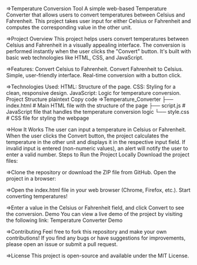 =>Temperature Conversion Tool
A simple web-based Temperature Converter that allows users to convert temperatures between Celsius and Fahrenheit. This project takes user input for either Celsius or Fahrenheit and computes the corresponding value in the other unit.

=>Project Overview
This project helps users convert temperatures between Celsius and Fahrenheit in a visually appealing interface. The conversion is performed instantly when the user clicks the "Convert" button. It's built with basic web technologies like HTML, CSS, and JavaScript.

=>Features:
Convert Celsius to Fahrenheit.
Convert Fahrenheit to Celsius.
Simple, user-friendly interface.
Real-time conversion with a button click.

=>Technologies Used:
HTML: Structure of the page.
CSS: Styling for a clean, responsive design.
JavaScript: Logic for temperature conversion.
Project Structure
plaintext
Copy code
=>Temperature_Converter
├── index.html          # Main HTML file with the structure of the page
├── script.js           # JavaScript file that handles the temperature conversion logic
└── style.css           # CSS file for styling the webpage

=>How It Works
The user can input a temperature in Celsius or Fahrenheit.
When the user clicks the Convert button, the project calculates the temperature in the other unit and displays it in the respective input field.
If invalid input is entered (non-numeric values), an alert will notify the user to enter a valid number.
Steps to Run the Project Locally
Download the project files:

=>Clone the repository or download the ZIP file from GitHub.
Open the project in a browser:

=>Open the index.html file in your web browser (Chrome, Firefox, etc.).
Start converting temperatures!

=>Enter a value in the Celsius or Fahrenheit field, and click Convert to see the conversion.
Demo
You can view a live demo of the project by visiting the following link:
Temperature Converter Demo

=>Contributing
Feel free to fork this repository and make your own contributions! If you find any bugs or have suggestions for improvements, please open an issue or submit a pull request.

=>License
This project is open-source and available under the MIT License.

